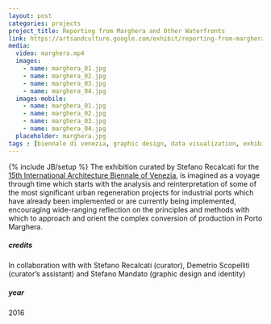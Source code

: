 ```yaml
---
layout: post
categories: projects
project_title: Reporting from Marghera and Other Waterfronts
link: https://artsandculture.google.com/exhibit/reporting-from-marghera-and-other-waterfronts-biennale-architettura-2016-international-exhibition/2QJSA9Cwj72CKg?hl=en
media:
  video: marghera.mp4
  images:
    - name: marghera_01.jpg
    - name: marghera_02.jpg
    - name: marghera_03.jpg
    - name: marghera_04.jpg
  images-mobile:
    - name: marghera_01.jpg
    - name: marghera_02.jpg
    - name: marghera_03.jpg
    - name: marghera_04.jpg
  placeholder: marghera.jpg
tags : [biennale di venezia, graphic design, data visualization, exhibition]
---
```

{% include JB/setup %}
The exhibition curated by Stefano Recalcati for the [15th International Architecture Biennale of Venezia](http://www.labiennale.org/it/architettura/mostra/progetti-speciali/waterfronts.html), is imagined as a voyage through time which starts with the analysis and reinterpretation of some of the most significant urban regeneration projects for industrial ports which have already been implemented or are currently being implemented, encouraging wide-ranging reflection on the principles and methods with which to approach and orient the complex conversion of production in Porto Marghera.

##### credits
In collaboration with with Stefano Recalcati (curator), Demetrio Scopelliti (curator’s assistant) and Stefano Mandato (graphic design and identity)

##### year
2016
